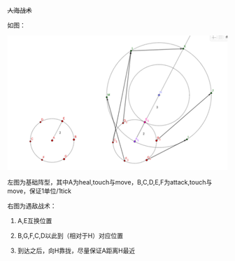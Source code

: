 ~~人海战术~~

如图：

![](https://raw.githubusercontent.com/steamyali/screeps/master/fight.png)

左图为基础阵型，其中A为heal,touch与move，B,C,D,E,F为attack,touch与move，保证1单位/1tick

右图为遇敌战术：

1. A,E互换位置

2. B,G,F,C,D以此到（相对于H）对应位置

3. 到达之后，向H靠拢，尽量保证A距离H最近
